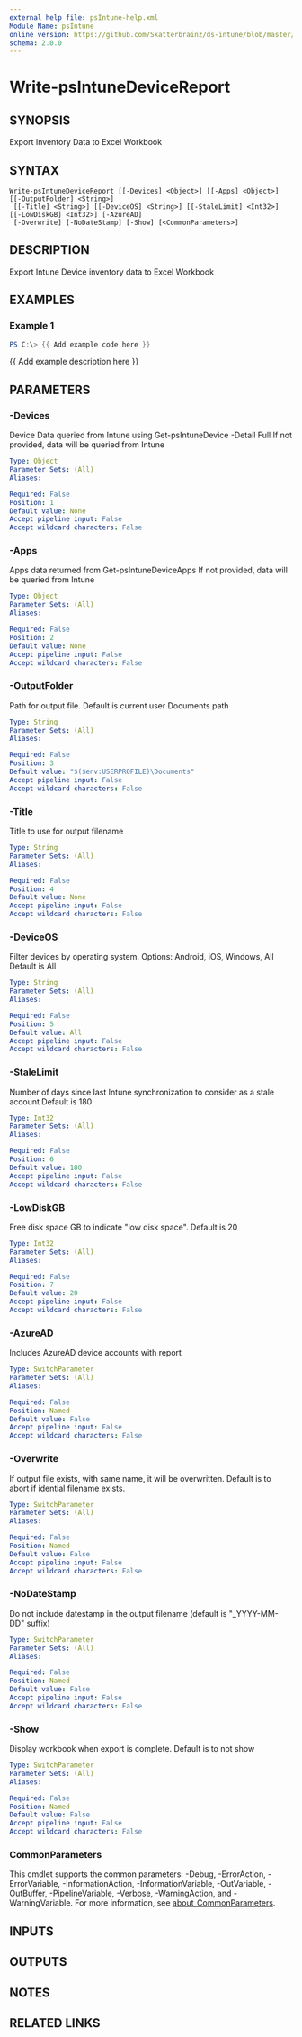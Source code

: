 ```yaml
---
external help file: psIntune-help.xml
Module Name: psIntune
online version: https://github.com/Skatterbrainz/ds-intune/blob/master/docs/Invoke-psIntuneAppQuery.md
schema: 2.0.0
---
```


# Write-psIntuneDeviceReport

## SYNOPSIS
Export Inventory Data to Excel Workbook

## SYNTAX

```
Write-psIntuneDeviceReport [[-Devices] <Object>] [[-Apps] <Object>] [[-OutputFolder] <String>]
 [[-Title] <String>] [[-DeviceOS] <String>] [[-StaleLimit] <Int32>] [[-LowDiskGB] <Int32>] [-AzureAD]
 [-Overwrite] [-NoDateStamp] [-Show] [<CommonParameters>]
```

## DESCRIPTION
Export Intune Device inventory data to Excel Workbook

## EXAMPLES

### Example 1
```powershell
PS C:\> {{ Add example code here }}
```

{{ Add example description here }}

## PARAMETERS

### -Devices
Device Data queried from Intune using Get-psIntuneDevice -Detail Full
If not provided, data will be queried from Intune

```yaml
Type: Object
Parameter Sets: (All)
Aliases:

Required: False
Position: 1
Default value: None
Accept pipeline input: False
Accept wildcard characters: False
```

### -Apps
Apps data returned from Get-psIntuneDeviceApps
If not provided, data will be queried from Intune

```yaml
Type: Object
Parameter Sets: (All)
Aliases:

Required: False
Position: 2
Default value: None
Accept pipeline input: False
Accept wildcard characters: False
```

### -OutputFolder
Path for output file.
Default is current user Documents path

```yaml
Type: String
Parameter Sets: (All)
Aliases:

Required: False
Position: 3
Default value: "$($env:USERPROFILE)\Documents"
Accept pipeline input: False
Accept wildcard characters: False
```

### -Title
Title to use for output filename

```yaml
Type: String
Parameter Sets: (All)
Aliases:

Required: False
Position: 4
Default value: None
Accept pipeline input: False
Accept wildcard characters: False
```

### -DeviceOS
Filter devices by operating system.
Options: Android, iOS, Windows, All
Default is All

```yaml
Type: String
Parameter Sets: (All)
Aliases:

Required: False
Position: 5
Default value: All
Accept pipeline input: False
Accept wildcard characters: False
```

### -StaleLimit
Number of days since last Intune synchronization to consider as a stale account
Default is 180

```yaml
Type: Int32
Parameter Sets: (All)
Aliases:

Required: False
Position: 6
Default value: 180
Accept pipeline input: False
Accept wildcard characters: False
```

### -LowDiskGB
Free disk space GB to indicate "low disk space".
Default is 20

```yaml
Type: Int32
Parameter Sets: (All)
Aliases:

Required: False
Position: 7
Default value: 20
Accept pipeline input: False
Accept wildcard characters: False
```

### -AzureAD
Includes AzureAD device accounts with report

```yaml
Type: SwitchParameter
Parameter Sets: (All)
Aliases:

Required: False
Position: Named
Default value: False
Accept pipeline input: False
Accept wildcard characters: False
```

### -Overwrite
If output file exists, with same name, it will be overwritten.
Default is to abort if idential filename exists.

```yaml
Type: SwitchParameter
Parameter Sets: (All)
Aliases:

Required: False
Position: Named
Default value: False
Accept pipeline input: False
Accept wildcard characters: False
```

### -NoDateStamp
Do not include datestamp in the output filename (default is "_YYYY-MM-DD" suffix)

```yaml
Type: SwitchParameter
Parameter Sets: (All)
Aliases:

Required: False
Position: Named
Default value: False
Accept pipeline input: False
Accept wildcard characters: False
```

### -Show
Display workbook when export is complete.
Default is to not show

```yaml
Type: SwitchParameter
Parameter Sets: (All)
Aliases:

Required: False
Position: Named
Default value: False
Accept pipeline input: False
Accept wildcard characters: False
```

### CommonParameters
This cmdlet supports the common parameters: -Debug, -ErrorAction, -ErrorVariable, -InformationAction, -InformationVariable, -OutVariable, -OutBuffer, -PipelineVariable, -Verbose, -WarningAction, and -WarningVariable. For more information, see [about_CommonParameters](http://go.microsoft.com/fwlink/?LinkID=113216).

## INPUTS

## OUTPUTS

## NOTES

## RELATED LINKS
